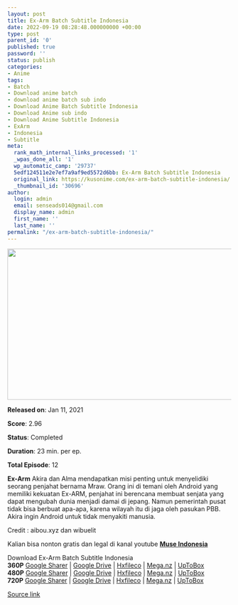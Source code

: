 ```yaml
---
layout: post
title: Ex-Arm Batch Subtitle Indonesia
date: 2022-09-19 08:28:48.000000000 +00:00
type: post
parent_id: '0'
published: true
password: ''
status: publish
categories:
- Anime
tags:
- Batch
- Download anime batch
- download anime batch sub indo
- Download Anime Batch Subtitle Indonesia
- Download Anime sub indo
- Download Anime Subtitle Indonesia
- ExArm
- Indonesia
- Subtitle
meta:
  rank_math_internal_links_processed: '1'
  _wpas_done_all: '1'
  wp_automatic_camp: '29737'
  5edf124511e2e7ef7a9af9ed5572d6bb: Ex-Arm Batch Subtitle Indonesia
  original_link: https://kusonime.com/ex-arm-batch-subtitle-indonesia/
  _thumbnail_id: '30696'
author:
  login: admin
  email: senseads014@gmail.com
  display_name: admin
  first_name: ''
  last_name: ''
permalink: "/ex-arm-batch-subtitle-indonesia/"
---
```

<p><img width="557" height="340" src="{{ site.baseurl }}/assets/2022/09/Ex-Arm-557x340.jpeg" class="attachment-thumb-large size-thumb-large wp-post-image" alt="" loading="lazy" title="Ex-Arm Batch Subtitle Indonesia" srcset="https://kusonime.com/wp-content/uploads/2021/02/Ex-Arm-557x340.jpeg 557w, https://kusonime.com/wp-content/uploads/2021/02/Ex-Arm-300x183.jpeg 300w, https://kusonime.com/wp-content/uploads/2021/02/Ex-Arm-768x468.jpeg 768w, https://kusonime.com/wp-content/uploads/2021/02/Ex-Arm-520x317.jpeg 520w, https://kusonime.com/wp-content/uploads/2021/02/Ex-Arm.jpeg 1000w" sizes="(max-width: 557px) 100vw, 557px" />
<p><b>Released on</b>: Jan 11, 2021</p>
<p>
<p><b>Score</b>: 2.96</p>
<p>
<p><b>Status</b>: Completed</p>
<p>
<p><b>Duration</b>: 23 min. per ep.</p>
<p>
<p><b>Total Episode</b>: 12</p>
<p>
<p><strong>Ex-Arm</strong> Akira dan Alma mendapatkan misi penting untuk menyelidiki seorang penjahat bernama Mraw. Orang ini di temani oleh Android yang memiliki kekuatan Ex-ARM, penjahat ini berencana membuat senjata yang dapat mengubah dunia menjadi damai di jepang. Namun pemerintah pusat tidak bisa berbuat apa-apa, karena wilayah itu di jaga oleh pasukan PBB. Akira ingin Android untuk tidak menyakiti manusia.</p>
<p>
<p>Credit : aibou.xyz dan wibuelit</p>
<p>
<p>Kalian bisa nonton gratis dan legal di kanal youtube <strong><a href="https://bit.ly/3mbnp1d" rel="noopener" target="_blank">Muse Indonesia</a></strong></p>
<p>
<div class="smokeddl">
<div class="smokettl">Download Ex-Arm Batch Subtitle Indonesia</div>
<div class="smokeurl"><strong>360P</strong> <a href="https://acefile.co/f/41370604/kusonime-ex-arm-360p-rar" target="_blank" rel="noopener">Google Sharer</a> | <a href="https://drive.google.com/uc?export=download&amp;id=18pgmHn0c3HVS-jtYr_lheOA5V6CZ3g5N" target="_blank" rel="noopener">Google Drive</a> | <a href="https://hxfile.co/tfkc9l1wymgm" target="_blank" rel="noopener">Hxfileco</a> | <a href="https://mega.nz/file/ytETwKBD#VekOorjciPGSvf4Fp3ZiSEjID2IXzetDCF3tMkKsUzI" target="_blank" rel="noopener noreferrer">Mega.nz</a> | <a href="https://uptobox.com/8wknkx1mxe23" target="_blank" rel="noopener">UpToBox</a></div>
<div class="smokeurl"><strong>480P</strong> <a href="https://acefile.co/f/41370608/kusonime-ex-arm-480p-rar" target="_blank" rel="noopener">Google Sharer</a> | <a href="https://drive.google.com/uc?export=download&amp;id=1uFiq94FCbTufRIWfEpa61hifDas-ASvB" target="_blank" rel="noopener">Google Drive</a> | <a href="https://hxfile.co/y1t9ubye4w2f" target="_blank" rel="noopener">Hxfileco</a> | <a href="https://mega.nz/file/vwEnkCgB#gb-7VnWwbRjKpQf-giuJspA-y0AqLB6dfM-hzZRn9t0" target="_blank" rel="noopener noreferrer">Mega.nz</a> | <a href="https://uptobox.com/ujkbwioynt4f" target="_blank" rel="noopener">UpToBox</a></div>
<div class="smokeurl"><strong>720P</strong> <a href="https://acefile.co/f/41370613/kusonime-ex-arm-720p-rar" target="_blank" rel="noopener">Google Sharer</a> | <a href="https://drive.google.com/uc?export=download&amp;id=1hma0bz4HBHLlMANrVaNpybr8I2nQJuIG" target="_blank" rel="noopener">Google Drive</a> | <a href="https://hxfile.co/xem8mmlg9ndt" target="_blank" rel="noopener">Hxfileco</a> | <a href="https://mega.nz/file/ahEVnYTB#XzYXARjXlq0gRdYfIKesMxPm62E3Dn1PJUwAT9fg2Ic" target="_blank" rel="noopener noreferrer">Mega.nz</a> | <a href="https://uptobox.com/ppysjula9yzp" target="_blank" rel="noopener">UpToBox</a></div>
</div>
<p><a href="https://kusonime.com/ex-arm-batch-subtitle-indonesia/">Source link </a></p>
